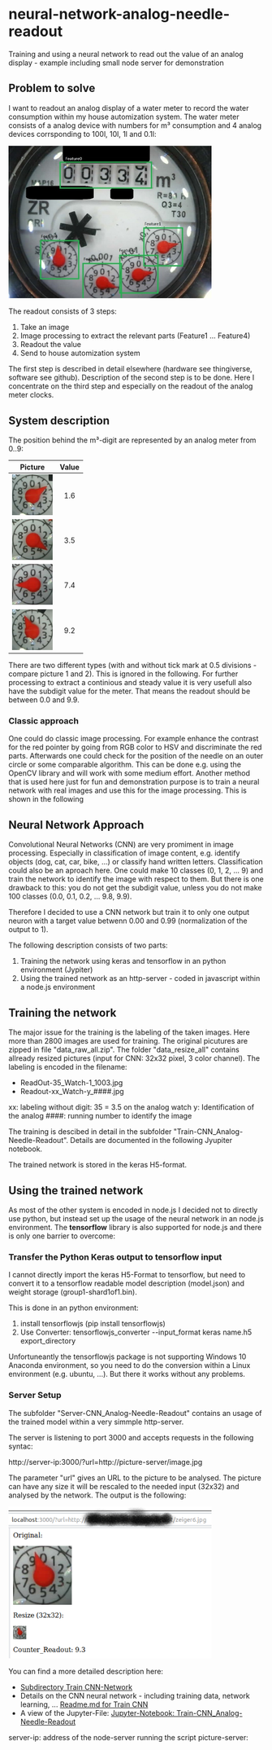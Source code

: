 # neural-network-analog-needle-readout
Training and using a neural network to read out the value of an analog display - example including small node server for demonstration

## Problem to solve

I want to readout an analog display of a water meter to record the water consumption within my house automization system.
The water meter consists of a analog device with numbers for m³ consumption and 4 analog devices corrsponding to 100l, 10l, 1l and 0.1l:

<img src="./images/water_meter_features.jpg" width="400">

The readout consists of 3 steps:
1. Take an image
2. Image processing to extract the relevant parts (Feature1 ... Feature4)
3. Readout the value
4. Send to house automization system

The first step is described in detail elsewhere (hardware see thingiverse, software see github). Description of the second step is to be done.
Here I concentrate on the third step and especially on the readout of the analog meter clocks.

## System description

The position behind the m³-digit are represented by an analog meter from 0..9:

| Picture        | Value           |
| ------------- |:-------------:|
| <img src="./images/pointer1.jpg" width="80"> | 1.6 |
| <img src="./images/pointer3.jpg" width="80"> | 3.5 |
| <img src="./images/pointer7.jpg" width="80"> | 7.4 |
| <img src="./images/pointer9.jpg" width="80"> | 9.2 |

There are two different types (with and without tick mark at 0.5 divisions - compare picture 1 and 2). This is ignored in the following.
For further processing to extract a continious and steady value it is very usefull also have the subdigit value for the meter. That means the readout should be between 0.0 and 9.9.

### Classic approach

One could do classic image processing. For example enhance the contrast for the red pointer by going from RGB color to HSV and discriminate the red parts. Afterwards one could check for the position of the needle on an outer circle or some comparable algorithm. This can be done e.g. using the OpenCV library and will work with some medium effort.
Another method that is used here just for fun and demonstration purpose is to train a neural network with real images and use this for the image processing. This is shown in the following

## Neural Network Approach

Convolutional Neural Networks (CNN) are very promiment in image processing. Especially in classification of image content, e.g. identify objects (dog, cat, car, bike, ...) or classify hand written letters. Classification could also be an aproach here. One could make 10 classes (0, 1, 2, ... 9) and train the network to identify the image with respect to them. But there is one drawback to this: you do not get the subdigit value, unless you do not make 100 classes (0.0, 0.1, 0.2, ... 9.8, 9.9).

Therefore I decided to use a CNN network but train it to only one output neuron with a target value betwenn 0.00 and 0.99 (normalization of the output to 1).

The following description consists of two parts:
1. Training the network using keras and tensorflow in an python environment (Jypiter)
2. Using the trained network as an http-server - coded in javascript within a node.js environment

## Training the network
The major issue for the training is the labeling of the taken images. Here more than 2800 images are used for training. The original picutures are zipped in file "data_raw_all.zip". The folder "data_resize_all" contains allready resized pictures (input for CNN: 32x32 pixel, 3 color channel). The labeling is encoded in the filename:
* ReadOut-35_Watch-1_1003.jpg
* Readout-xx_Watch-y_####.jpg

xx: labeling without digit: 35 = 3.5 on the analog watch
y: Identification of the analog
####: running number to identify the image

The training is descibed in detail in the subfolder "Train-CNN_Analog-Needle-Readout". Details are documented in the following Jyupiter notebook.

The trained network is stored in the keras H5-format.

## Using the trained network

As most of the other system is encoded in node.js I decided not to directly use python, but instead set up the usage of the neural network in an node.js environment. The **tensorflow** library is also supported for node.js and there is only one barrier to overcome:

### Transfer the Python Keras output to tensorflow input
I cannot directly import the keras H5-Format to tensorflow, but need to convert it to a tensorflow readable model description (model.json) and weight storage (group1-shard1of1.bin).

This is done in an python environment:
1. install tensorflowjs (pip install tensorflowjs)
2. Use Converter: tensorflowjs_converter --input_format keras name.h5 export_directory

Unfortuneantly the tensorflowjs package is not supporting Windows 10 Anaconda environment, so you need to do the conversion within a Linux environment (e.g. ubuntu, ...). But there it works without any problems.

### Server Setup

The subfolder "Server-CNN_Analog-Needle-Readout" contains an usage of the trained model within a very simmple http-server.

The server is listening to port 3000 and accepts requests in the following syntac:

http://server-ip:3000/?url=http://picture-server/image.jpg

The parameter "url" gives an URL to the picture to be analysed. The picture can have any size it will be rescaled to the needed input (32x32) and analysed by the network. The output is the following:

<img src="./images/server_output.png" width="400">

You can find a more detailed description here:
* [Subdirectory Train CNN-Network](Train-CNN_Analog-Needle-Readout)
* Details on the CNN neural network - including training data, network learning, ... [Readme.md for Train CNN](Train-CNN_Analog-Needle-Readout/Readme.md)
* A view of the Jupyter-File: [Jupyter-Notebook: Train-CNN_Analog-Needle-Readout](https://nbviewer.jupyter.org/github/jomjol/neural-network-analog-needle-readout/blob/master/Train-CNN_Analog-Needle-Readout/Train_CNN_Analog-Readout.ipynb)


server-ip: address of the node-server running the script
picture-server:
